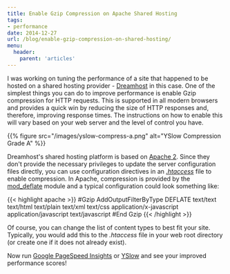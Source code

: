 ```yaml
---
title: Enable Gzip Compression on Apache Shared Hosting
tags:
- performance
date: 2014-12-27
url: /blog/enable-gzip-compression-on-shared-hosting/
menu:
  header:
    parent: 'articles'
---
```


I was working on tuning the performance of a site that happened to be hosted on a shared hosting provider - [Dreamhost](http://www.dreamhost.com/) in this case. One of the simplest things you can do to improve performance is enable Gzip compression for HTTP requests. This is supported in all modern browsers and provides a quick win by reducing the size of HTTP responses and, therefore, improving response times. The instructions on how to enable this will vary based on your web server and the level of control you have.

{{% figure src="/images/yslow-compress-a.png" alt="YSlow Compression Grade A" %}}

Dreamhost's shared hosting platform is based on [Apache 2](http://httpd.apache.org/). Since they don't provide the necessary privileges to update the server configuration files directly, you can use configuration directives in an [*.htaccess*](http://httpd.apache.org/docs/2.2/howto/htaccess.html) file to enable compression. In Apache, compression is provided by the [mod_deflate](http://httpd.apache.org/docs/current/mod/mod_deflate.html) module and a typical configuration could look something like:

{{< highlight apache >}}
#Gzip
<ifmodule mod_deflate.c>
AddOutputFilterByType DEFLATE text/text text/html text/plain text/xml text/css application/x-javascript application/javascript text/javascript
</ifmodule>
#End Gzip
{{< /highlight >}}

Of course, you can change the list of content types to best fit your site. Typically, you would add this to the *.htaccess* file in your web root directory (or create one if it does not already exist).

Now run [Google PageSpeed Insights](https://developers.google.com/speed/pagespeed/insights/) or [YSlow](http://yslow.org/) and see your improved performance scores!
